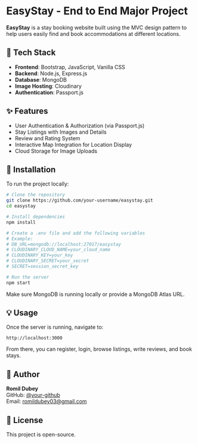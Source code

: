 # EasyStay - End to End Major Project

**EasyStay** is a stay booking website built using the MVC design pattern to help users easily find and book accommodations at different locations.

## 🚀 Tech Stack

- **Frontend**: Bootstrap, JavaScript, Vanilla CSS  
- **Backend**: Node.js, Express.js  
- **Database**: MongoDB  
- **Image Hosting**: Cloudinary  
- **Authentication**: Passport.js

## ✨ Features

- User Authentication & Authorization (via Passport.js)
- Stay Listings with Images and Details
- Review and Rating System
- Interactive Map Integration for Location Display
- Cloud Storage for Image Uploads

## 🔧 Installation

To run the project locally:

```bash
# Clone the repository
git clone https://github.com/your-username/easystay.git
cd easystay

# Install dependencies
npm install

# Create a .env file and add the following variables
# Example:
# DB_URL=mongodb://localhost:27017/easystay
# CLOUDINARY_CLOUD_NAME=your_cloud_name
# CLOUDINARY_KEY=your_key
# CLOUDINARY_SECRET=your_secret
# SECRET=session_secret_key

# Run the server
npm start
```

Make sure MongoDB is running locally or provide a MongoDB Atlas URL.

## 💡 Usage

Once the server is running, navigate to:

```
http://localhost:3000
```

From there, you can register, login, browse listings, write reviews, and book stays.

## 👤 Author

**Romil Dubey**  
GitHub: [@your-github](https://github.com/RomilDubey03)  
Email: romildubey03@gmail.com

## 📄 License

This project is open-source.
